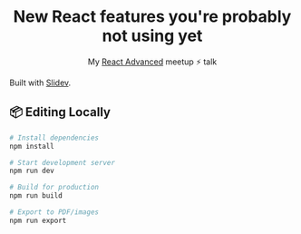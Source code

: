 <div align="center">

<h1> New React features you're probably not using yet </h1>

<p>My <a href="https://reactadvanced.com/">React Advanced</a> meetup ⚡ talk</p> 

</div> 
  
Built with [Slidev](https://sli.dev).







## 📦 Editing Locally

```bash
# Install dependencies
npm install

# Start development server
npm run dev

# Build for production
npm run build

# Export to PDF/images
npm run export
```


